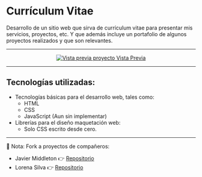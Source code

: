 # Currículum Vitae

Desarrollo de un sitio web que sirva de currículum vitae para presentar mis servicios, proyectos, etc. Y que además
incluye un portafolio de algunos proyectos realizados y que son relevantes.

---

<p align="center">
  <a href="[https://cv.uncodigo.com/](https://felipejoq.github.io/resume-cv-beta)">
    <img src="https://raw.githubusercontent.com/felipejoq/resume-cv/main/assets/img/preview.jpg"  alt="Vista previa proyecto"/>
    Vista Previa
  </a>
</p>

---

## Tecnologías utilizadas:

- Tecnologías básicas para el desarrollo web, tales como:
    - HTML
    - CSS
    - JavaScript (Aun sin implementar)
- Librerías para el diseño maquetación web:
    - Solo CSS escrito desde cero.

---
📝 Nota:
Fork a proyectos de compañeros:
- Javier Middleton 👉 [Repositorio](https://github.com/felipejoq/my-cv-support-classmate-1)
- Lorena Silva 👉 [Repositorio](https://github.com/felipejoq/portafolio_silva_s-suport-clasmate-2)
